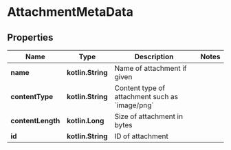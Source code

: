 
# AttachmentMetaData

## Properties
Name | Type | Description | Notes
------------ | ------------- | ------------- | -------------
**name** | **kotlin.String** | Name of attachment if given | 
**contentType** | **kotlin.String** | Content type of attachment such as &#x60;image/png&#x60; | 
**contentLength** | **kotlin.Long** | Size of attachment in bytes | 
**id** | **kotlin.String** | ID of attachment | 



